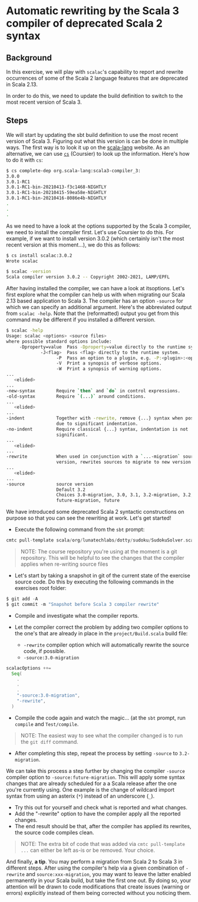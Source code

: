 # Automatic rewriting  by the Scala 3 compiler of deprecated Scala 2 syntax 

## Background

In this exercise, we will play with `scalac`'s capability to report and rewrite
occurrences of some of the Scala 2 language features that are deprecated in
Scala 2.13.

In order to do this, we need to update the build definition to switch to the most recent
version of Scala 3.

## Steps

We will start by updating the sbt build definition to use the most recent version of Scala 3.
Figuring out what this version is can be done in multiple ways. The first way is to look it
up on the [scala-lang](https://www.scala-lang.org) website. As an alternative, we can use
[`cs`](https://github.com/coursier/coursier) (Coursier) to look up the information. Here's how to do it with `cs`:

```bash
$ cs complete-dep org.scala-lang:scala3-compiler_3:
3.0.0
3.0.1-RC1
3.0.1-RC1-bin-20210413-f3c1468-NIGHTLY
3.0.1-RC1-bin-20210415-59ea58e-NIGHTLY
3.0.1-RC1-bin-20210416-8086e4b-NIGHTLY
.
.
.
```

As we need to have a look at the options supported by the Scala 3 compiler, we need to install
the compiler first. Let's use Coursier to do this. For example, if we want to install version
3.0.2 (which certainly isn't the most recent version at this moment...), we do this as follows:

```bash
$ cs install scalac:3.0.2
Wrote scalac

$ scalac -version
Scala compiler version 3.0.2 -- Copyright 2002-2021, LAMP/EPFL
```

After having installed the compiler, we can have a look at itsoptions.
Let's first explore what the compiler can help us with when migrating our
Scala 2.13 based application to Scala 3. The compiler has an option `-source`
for which we can specify an additional argument. Here's the abbreviated output
from `scalac -help`. Note that the (reformatted) output you get from this command
may be different if you installed a different version.

```bash
$ scalac -help
Usage: scalac <options> <source files>
where possible standard options include:
     -Dproperty=value  Pass -Dproperty=value directly to the runtime system.
             -J<flag>  Pass <flag> directly to the runtime system.
                   -P  Pass an option to a plugin, e.g. -P:<plugin>:<opt>
                   -V  Print a synopsis of verbose options.
                   -W  Print a synopsis of warning options.
...
   <elided>
...
-new-syntax        Require `then` and `do` in control expressions.
-old-syntax        Require `(...)` around conditions.
...
   <elided>
...
-indent            Together with -rewrite, remove {...} syntax when possible
                   due to significant indentation.
-no-indent         Require classical {...} syntax, indentation is not
                   significant.
...
   <elided>
...
-rewrite           When used in conjunction with a `...-migration` source
                   version, rewrites sources to migrate to new version.
...
   <elided>
...
-source            source version
                   Default 3.2
                   Choices 3.0-migration, 3.0, 3.1, 3.2-migration, 3.2,
                   future-migration, future
```

We have introduced some deprecated Scala 2 syntactic constructions on purpose so
that you can see the rewriting at work. Let's get started!

- Execute the following command from the `sbt` prompt:

```scala
cmtc pull-template scala/org/lunatechlabs/dotty/sudoku/SudokuSolver.scala
```

> NOTE: The course repository you're using at the moment is a git repository.
>      This will be helpful to see the changes that the compiler applies
>      when re-writing source files

- Let's start by taking a snapshot in git of the current state of the exercise
  source code. Do this by executing the following commands in the exercises
  root folder:

```scala
$ git add -A
$ git commit -m "Snapshot before Scala 3 compiler rewrite"
```

- Compile and investigate what the compiler reports.

- Let the compiler correct the problem by adding two compiler options to the
  one's that are already in place in the `project/Build.scala` build file:
  -  `-rewrite` compiler option which will automatically rewrite the source code,
     if possible.
  - `-source:3.0-migration` 

```scala
scalacOptions ++=
  Seq(
    .
    .
    .
    "-source:3.0-migration",
    "-rewrite",
  )
```

- Compile the code again and watch the magic... (at the `sbt` prompt, run `compile` and `Test/compile`.

> NOTE:  The easiest way to see what the compiler changed is to run the `git diff` command.

- After completing this step, repeat the process by setting `-source` to `3.2-migration`.

We can take this process a step further by changing the compiler
`-source` compiler option to `-source:future-migration`.
This will apply some syntax changes that are already scheduled for a
a Scala release after the one you're currently using. One example is the change of wildcard
import syntax from using an asterix (`*`) instead of an underscore (`_`).

- Try this out for yourself and check what is reported and what changes.
- Add the "-rewrite" option to have the compiler apply all the reported
  changes.
- The end result should be that, after the compiler has applied its rewrites, the source code
  compiles clean.

> NOTE: The extra bit of code that was added via `cmtc pull-template ...` can either be left as-is
>  or be removed. Your choice.

And finally, **a tip**. You may perform a migration from Scala 2 to Scala 3 in different steps.
After using the compiler's help via a given combination of `-rewrite` and `source:xxx-migration`,
you may want to leave the latter enabled permanently in your Scala build, but take the first one out.
By doing so, your attention will be drawn to code modifications that create issues (warning or errors)
explicitly instead of them being corrected without you noticing them.